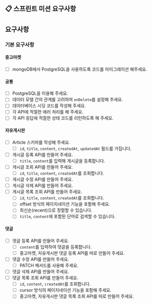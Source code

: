 ## 📋 스프린트 미션 요구사항

## 요구사항

### 기본 요구사항
#### 중고마켓
- [ ] mongoDB에서 PostgreSQL을 사용하도록 코드를 마이그레이션 해주세요.

#### 공통

- [ ] PostgreSQL을 이용해 주세요.
- [ ] 데이터 모델 간의 관계를 고려하여 `onDelete`를 설정해 주세요.
- [ ] 데이터베이스 시딩 코드를 작성해 주세요.
- [ ] 각 API에 적절한 에러 처리를 해 주세요.
- [ ] 각 API 응답에 적절한 상태 코드를 리턴하도록 해 주세요.

#### 자유게시판

- [ ] Article 스키마를 작성해 주세요.
  - [ ] `id`, `title`, `content`, `createdAt`, `updatedAt` 필드를 가집니다.
- [ ] 게시글 등록 API를 만들어 주세요.
  - [ ] `title`, `content`를 입력해 게시글을 등록합니다.
- [ ] 게시글 조회 API를 만들어 주세요.
  - [ ] `id`, `title`, `content`, `createdAt`를 조회합니다.
- [ ] 게시글 수정 API를 만들어 주세요.
- [ ] 게시글 삭제 API를 만들어 주세요.
- [ ] 게시글 목록 조회 API를 만들어 주세요.
  - [ ] `id`, `title`, `content`, `createdAt`를 조회합니다.
  - [ ] offset 방식의 페이지네이션 기능을 포함해 주세요.
  - [ ] 최신순(recent)으로 정렬할 수 있습니다.
  - [ ] `title`, `content`에 포함된 단어로 검색할 수 있습니다.

#### 댓글

- [ ] 댓글 등록 API를 만들어 주세요.
  - [ ] `content`를 입력하여 댓글을 등록합니다.
  - [ ] 중고마켓, 자유게시판 댓글 등록 API를 따로 만들어 주세요.
- [ ] 댓글 수정 API를 만들어 주세요.
  - [ ] PATCH 메서드를 사용해 주세요.
- [ ] 댓글 삭제 API를 만들어 주세요.
- [ ] 댓글 목록 조회 API를 만들어 주세요.
  - [ ] `id`, `content`, `createdAt`를 조회합니다.
  - [ ] cursor 방식의 페이지네이션 기능을 포함해 주세요.
  - [ ] 중고마켓, 자유게시판 댓글 목록 조회 API를 따로 만들어 주세요.
